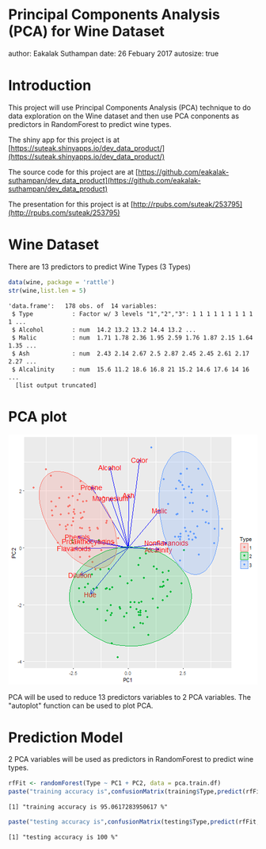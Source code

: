 Principal Components Analysis (PCA) for Wine Dataset
========================================================
author: Eakalak Suthampan
date: 26 Febuary 2017
autosize: true

Introduction
========================================================

This project will use Principal Components Analysis (PCA) technique to do data exploration on the Wine dataset and then use PCA conponents as predictors in RandomForest to predict wine types.

The shiny app for this project is at
[https://suteak.shinyapps.io/dev_data_product/](https://suteak.shinyapps.io/dev_data_product/)

The source code for this project are at
[https://github.com/eakalak-suthampan/dev_data_product](https://github.com/eakalak-suthampan/dev_data_product)

The presentation for this project is at
[http://rpubs.com/suteak/253795](http://rpubs.com/suteak/253795)

Wine Dataset
========================================================
There are 13 predictors to predict Wine Types (3 Types)

```r
data(wine, package = 'rattle')
str(wine,list.len = 5)
```

```
'data.frame':	178 obs. of  14 variables:
 $ Type           : Factor w/ 3 levels "1","2","3": 1 1 1 1 1 1 1 1 1 1 ...
 $ Alcohol        : num  14.2 13.2 13.2 14.4 13.2 ...
 $ Malic          : num  1.71 1.78 2.36 1.95 2.59 1.76 1.87 2.15 1.64 1.35 ...
 $ Ash            : num  2.43 2.14 2.67 2.5 2.87 2.45 2.45 2.61 2.17 2.27 ...
 $ Alcalinity     : num  15.6 11.2 18.6 16.8 21 15.2 14.6 17.6 14 16 ...
  [list output truncated]
```

PCA plot
========================================================

![plot of chunk unnamed-chunk-2](presentation-figure/unnamed-chunk-2-1.png)

PCA will be used to reduce 13 predictors variables to 2 PCA variables. The "autoplot" function can be used to plot PCA.

Prediction Model
========================================================
2 PCA variables will be used as predictors in RandomForest to predict wine types.


```r
rfFit <- randomForest(Type ~ PC1 + PC2, data = pca.train.df)
paste("training accuracy is",confusionMatrix(training$Type,predict(rfFit))$overall[1]*100,"%")
```

```
[1] "training accuracy is 95.0617283950617 %"
```

```r
paste("testing accuracy is",confusionMatrix(testing$Type,predict(rfFit,pca.test.df))$overall[1]*100,"%")
```

```
[1] "testing accuracy is 100 %"
```

